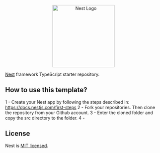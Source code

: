<p align="center">
  <a href="http://nestjs.com/" target="blank"><img src="https://nestjs.com/img/logo-small.svg" width="200" alt="Nest Logo" /></a>
</p>

[circleci-image]: https://img.shields.io/circleci/build/github/nestjs/nest/master?token=abc123def456
[circleci-url]: https://circleci.com/gh/nestjs/nest

[Nest](https://github.com/nestjs/nest) framework TypeScript starter repository.

## How to use this template?

1 - Create your Nest app by following the steps described in: https://docs.nestjs.com/first-steps
2 - Fork your repositories. Then clone the repository from your Github account.
3 - Enter the cloned folder and copy the src directory to the folder.
4 - 

## License

Nest is [MIT licensed](LICENSE).
